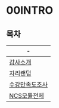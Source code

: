 # 00INTRO

목차
---
|-|
|-|
|[강사소개](https://national-web-funding-lecture.github.io/00_INTRO/)|
|[자리랜덤](https://national-web-funding-lecture.github.io/00_SEAT_CHOICE/)|
|[수강만족도조사](./document/doc)|
|[NCS모듈전체](./document/ncs)|
